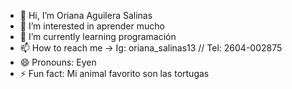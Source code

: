 - 👋 Hi, I’m Oriana Aguilera Salinas
- 👀 I’m interested in aprender mucho
- 🌱 I’m currently learning programación
- 📫 How to reach me -> Ig: oriana_salinas13 // Tel: 2604-002875
- 😄 Pronouns: Eyen
- ⚡ Fun fact: Mi animal favorito son las tortugas

<!---
OrianaAS/OrianaAS is a ✨ special ✨ repository because its `README.md` (this file) appears on your GitHub profile.
You can click the Preview link to take a look at your changes.
--->
